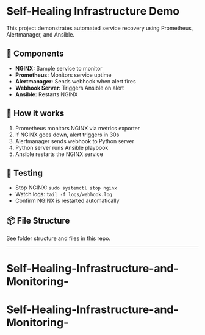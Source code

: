 # Self-Healing Infrastructure Demo

This project demonstrates automated service recovery using Prometheus, Alertmanager, and Ansible.

## 🔧 Components

- **NGINX:** Sample service to monitor
- **Prometheus:** Monitors service uptime
- **Alertmanager:** Sends webhook when alert fires
- **Webhook Server:** Triggers Ansible on alert
- **Ansible:** Restarts NGINX

## 🚀 How it works

1. Prometheus monitors NGINX via metrics exporter
2. If NGINX goes down, alert triggers in 30s
3. Alertmanager sends webhook to Python server
4. Python server runs Ansible playbook
5. Ansible restarts the NGINX service

## 🧪 Testing

- Stop NGINX: `sudo systemctl stop nginx`
- Watch logs: `tail -f logs/webhook.log`
- Confirm NGINX is restarted automatically

## 📦 File Structure

See folder structure and files in this repo.

---
# Self-Healing-Infrastructure-and-Monitoring-
# Self-Healing-Infrastructure-and-Monitoring-
